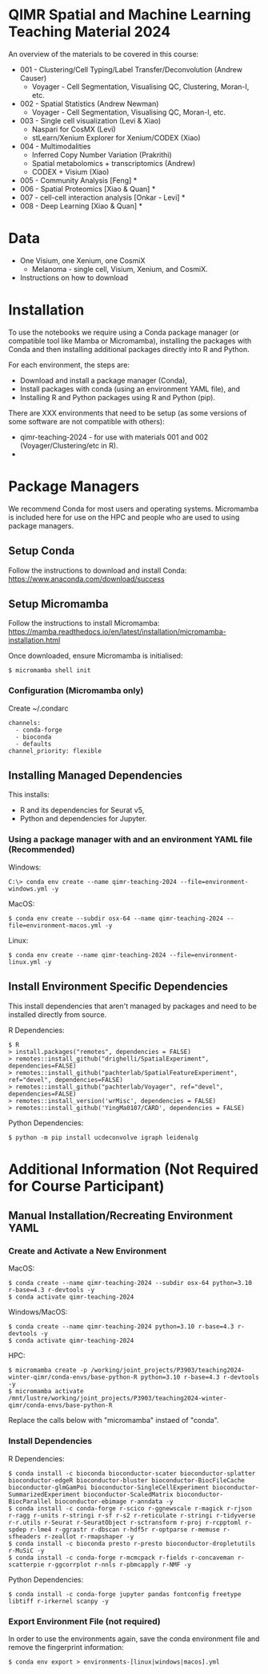 # QIMR Spatial and Machine Learning Teaching Material 2024

An overview of the materials to be covered in this course:
* 001 - Clustering/Cell Typing/Label Transfer/Deconvolution (Andrew Causer)
  * Voyager - Cell Segmentation, Visualising QC, Clustering, Moran-I, etc.
* 002 - Spatial Statistics (Andrew Newman)
  * Voyager - Cell Segmentation, Visualising QC, Moran-I, etc.
* 003 - Single cell visualization (Levi & Xiao)
  * Naspari for CosMX (Levi)
  * stLearn/Xenium Explorer for Xenium/CODEX (Xiao)
* 004 - Multimodalities 
  * Inferred Copy Number Variation (Prakrithi)
  * Spatial metabolomics + transcriptomics (Andrew)
  * CODEX + Visium (Xiao)
* 005 - Community Analysis [Feng]
  *
* 006 - Spatial Proteomics [Xiao & Quan]
  * 
* 007 - cell-cell interaction analysis [Onkar - Levi]
  * 
* 008 - Deep Learning [Xiao & Quan]
  * 

# Data

* One Visium, one Xenium, one CosmiX
  * Melanoma - single cell, Visium, Xenium, and CosmiX.
* Instructions on how to download

# Installation

To use the notebooks we require using a Conda package manager (or compatible tool like Mamba or Micromamba),
installing the packages with Conda and then installing additional packages directly into R and Python.

For each environment, the steps are:
* Download and install a package manager (Conda),
* Install packages with conda (using an environment YAML file), and
* Installing R and Python packages using R and Python (pip).

There are XXX environments that need to be setup (as some versions of some software are not compatible with others):
* qimr-teaching-2024 - for use with materials 001 and 002 (Voyager/Clustering/etc in R).
* 

# Package Managers

We recommend Conda for most users and operating systems. Micromamba is included here for use on the HPC and people
who are used to using package managers. 

## Setup Conda

Follow the instructions to download and install Conda: https://www.anaconda.com/download/success

## Setup Micromamba

Follow the instructions to install Micromamba: https://mamba.readthedocs.io/en/latest/installation/micromamba-installation.html

Once downloaded, ensure Micromamba is initialised:
```
$ micromamba shell init
```

### Configuration (Micromamba only)

Create ~/.condarc

```
channels:
  - conda-forge
  - bioconda
  - defaults
channel_priority: flexible
```

## Installing Managed Dependencies
This installs:
 * R and its dependencies for Seurat v5,
 * Python and dependencies for Jupyter.

### Using a package manager with and an environment YAML file (Recommended)

Windows:
```
C:\> conda env create --name qimr-teaching-2024 --file=environment-windows.yml -y
```

MacOS:
```
$ conda env create --subdir osx-64 --name qimr-teaching-2024 --file=environment-macos.yml -y
```

Linux:
```
$ conda env create --name qimr-teaching-2024 --file=environment-linux.yml -y
```

## Install Environment Specific Dependencies
This install dependencies that aren't managed by packages and need to be installed directly from source.

R Dependencies:
```
$ R
> install.packages("remotes", dependencies = FALSE)
> remotes::install_github("drighelli/SpatialExperiment", dependencies=FALSE)
> remotes::install_github("pachterlab/SpatialFeatureExperiment", ref="devel", dependencies=FALSE)
> remotes::install_github("pachterlab/Voyager", ref="devel", dependencies=FALSE)
> remotes::install_version('wrMisc', dependencies = FALSE)
> remotes::install_github('YingMa0107/CARD', dependencies = FALSE)
```

Python Dependencies:
```
$ python -m pip install ucdeconvolve igraph leidenalg
```

# Additional Information (Not Required for Course Participant)

## Manual Installation/Recreating Environment YAML

### Create and Activate a New Environment
MacOS:
```
$ conda create --name qimr-teaching-2024 --subdir osx-64 python=3.10 r-base=4.3 r-devtools -y
$ conda activate qimr-teaching-2024
```

Windows/MacOS:
```
$ conda create --name qimr-teaching-2024 python=3.10 r-base=4.3 r-devtools -y
$ conda activate qimr-teaching-2024
```

HPC:
```
$ micromamba create -p /working/joint_projects/P3903/teaching2024-winter-qimr/conda-envs/base-python-R python=3.10 r-base=4.3 r-devtools -y
$ micromamba activate /mnt/lustre/working/joint_projects/P3903/teaching2024-winter-qimr/conda-envs/base-python-R
```

Replace the calls below with "micromamba" instaed of "conda".

### Install Dependencies

R Dependencies:
```
$ conda install -c bioconda bioconductor-scater bioconductor-splatter bioconductor-edgeR bioconductor-bluster bioconductor-BiocFileCache bioconductor-glmGamPoi bioconductor-SingleCellExperiment bioconductor-SummarizedExperiment bioconductor-ScaledMatrix bioconductor-BiocParallel bioconductor-ebimage r-anndata -y
$ conda install -c conda-forge r-scico r-ggnewscale r-magick r-rjson r-ragg r-units r-stringi r-sf r-s2 r-reticulate r-stringi r-tidyverse r-r.utils r-Seurat r-SeuratObject r-sctransform r-proj r-rcpptoml r-spdep r-lme4 r-ggrastr r-dbscan r-hdf5r r-optparse r-memuse r-sfheaders r-zeallot r-rmapshaper -y
$ conda install -c bioconda presto r-presto bioconductor-dropletutils r-MuSiC -y 
$ conda install -c conda-forge r-mcmcpack r-fields r-concaveman r-scatterpie r-ggcorrplot r-nnls r-pbmcapply r-NMF -y
```

Python Dependencies:
```
$ conda install -c conda-forge jupyter pandas fontconfig freetype libtiff r-irkernel scanpy -y
```

### Export Environment File (not required)

In order to use the environments again, save the conda environment file and remove the fingerprint information:
```
$ conda env export > environments-[linux|windows|macos].yml
```
